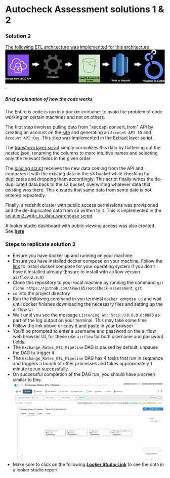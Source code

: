 # Autocheck Assessment solutions 1 & 2


### Solution 2

The following ETL architecture was implemented for this architecture  
![ETL Diagram](XE_Daily_USD_Exchange_Rates_Architecture_2.jpeg) . 

##### Brief explanation of how the code works
The Entire is code is run in a docker container to avoid the problem of code working on certain machines and not on others.  

The first step involves pulling data from "xecdapi convert_from" API by creating an account on the [site](https://currencydata.xe.com/account/dashboard) and generating an `Account API ID` and `Account API Key`. This step was implemented in the [Extract layer script](dags/scripts/solution2_extract.py) .  

The [transform layer script](dags/scripts/solution2_transform.py) simply normalizes this data by flattening out the nested json, renaming the columns to more intuitive names and selecting only the relevant fields in the given order   

The [loading script](dags/scripts/solution2_load.py) receives the new data coming from the API and compares it with the existing data in the s3 bucket while checking for duplicates and dropping them accordingly. This script finally writes the de-duplicated data back to the s3 bucket, overwriting whatever data that existing was there. This ensures that same data from same date is not entered repeatedly. 

Finally, a redshift cluster with public access permissions was provisioned and the de-duplicated data from s3 written to it. This is implemented in the [solution2_write_to_data_warehouse script](dags/scripts/solution2_write_to_data_warehouse.py)

A looker studio dashboard with public viewing access was also created. See **[here](https://lookerstudio.google.com/reporting/7ee2e4f2-2b33-4f7d-9425-bf0dda635370)**

### Steps to replicate solution 2
- Ensure you have docker up and running on your machine 
- Ensure you have installed docker compose on your machine. Follow the [link](https://docs.docker.com/compose/install/) to install docker compose for your operating system if you don't have it installed already (Ensure to install with airflow version `airflow:2.8.0`)  
- Clone this repository to your local machine by running the command `git clone https://github.com/Akawi85/autoCheck-assessment.git`
- `cd` into the project directory
- Run the following command in you terminal `docker compose up` and wait until docker finishes downloading the necessary files and setting up the airflow UI 
- Wait until you see the message `Listening at: http://0.0.0.0:8080` as part of the log output on your terminal. This may take some time  
- Follow the link above or copy it and paste in your browser  
- You'll be prompted to enter a username and password on the airflow web browser UI, for these use `airflow` for both username and password fields.  
- The `Exchange_Rates_ETL_Pipeline` DAG is paused by default, unpause the DAG to trigger it  
- The `Exchange_Rates_ETL_Pipeline` DAG has 4 tasks that run in sequence and triggers a bunch of other processes and takes approximately 1 minute to run successfully.  
- On successful completion of the DAG run, you should have a screen similar to  this:
![this](DAG_success_image.jpeg)
- Make sure to click on the following **[Looker Studio Link](https://lookerstudio.google.com/reporting/7ee2e4f2-2b33-4f7d-9425-bf0dda635370)** to see the data in a looker studio report